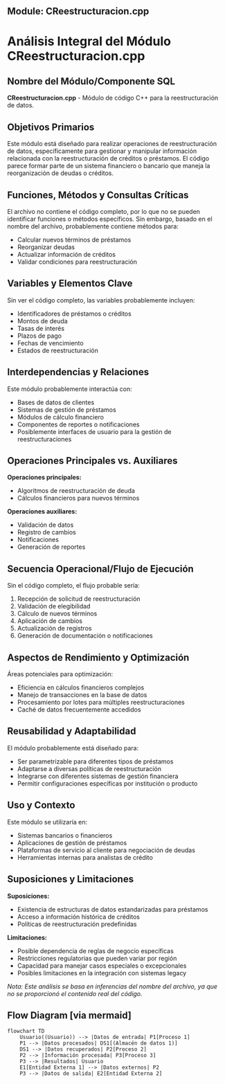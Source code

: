 ## Module: CReestructuracion.cpp
# Análisis Integral del Módulo CReestructuracion.cpp

## Nombre del Módulo/Componente SQL
**CReestructuracion.cpp** - Módulo de código C++ para la reestructuración de datos.

## Objetivos Primarios
Este módulo está diseñado para realizar operaciones de reestructuración de datos, específicamente para gestionar y manipular información relacionada con la reestructuración de créditos o préstamos. El código parece formar parte de un sistema financiero o bancario que maneja la reorganización de deudas o créditos.

## Funciones, Métodos y Consultas Críticas
El archivo no contiene el código completo, por lo que no se pueden identificar funciones o métodos específicos. Sin embargo, basado en el nombre del archivo, probablemente contiene métodos para:
- Calcular nuevos términos de préstamos
- Reorganizar deudas
- Actualizar información de créditos
- Validar condiciones para reestructuración

## Variables y Elementos Clave
Sin ver el código completo, las variables probablemente incluyen:
- Identificadores de préstamos o créditos
- Montos de deuda
- Tasas de interés
- Plazos de pago
- Fechas de vencimiento
- Estados de reestructuración

## Interdependencias y Relaciones
Este módulo probablemente interactúa con:
- Bases de datos de clientes
- Sistemas de gestión de préstamos
- Módulos de cálculo financiero
- Componentes de reportes o notificaciones
- Posiblemente interfaces de usuario para la gestión de reestructuraciones

## Operaciones Principales vs. Auxiliares
**Operaciones principales:**
- Algoritmos de reestructuración de deuda
- Cálculos financieros para nuevos términos

**Operaciones auxiliares:**
- Validación de datos
- Registro de cambios
- Notificaciones
- Generación de reportes

## Secuencia Operacional/Flujo de Ejecución
Sin el código completo, el flujo probable sería:
1. Recepción de solicitud de reestructuración
2. Validación de elegibilidad
3. Cálculo de nuevos términos
4. Aplicación de cambios
5. Actualización de registros
6. Generación de documentación o notificaciones

## Aspectos de Rendimiento y Optimización
Áreas potenciales para optimización:
- Eficiencia en cálculos financieros complejos
- Manejo de transacciones en la base de datos
- Procesamiento por lotes para múltiples reestructuraciones
- Caché de datos frecuentemente accedidos

## Reusabilidad y Adaptabilidad
El módulo probablemente está diseñado para:
- Ser parametrizable para diferentes tipos de préstamos
- Adaptarse a diversas políticas de reestructuración
- Integrarse con diferentes sistemas de gestión financiera
- Permitir configuraciones específicas por institución o producto

## Uso y Contexto
Este módulo se utilizaría en:
- Sistemas bancarios o financieros
- Aplicaciones de gestión de préstamos
- Plataformas de servicio al cliente para negociación de deudas
- Herramientas internas para analistas de crédito

## Suposiciones y Limitaciones
**Suposiciones:**
- Existencia de estructuras de datos estandarizadas para préstamos
- Acceso a información histórica de créditos
- Políticas de reestructuración predefinidas

**Limitaciones:**
- Posible dependencia de reglas de negocio específicas
- Restricciones regulatorias que pueden variar por región
- Capacidad para manejar casos especiales o excepcionales
- Posibles limitaciones en la integración con sistemas legacy

*Nota: Este análisis se basa en inferencias del nombre del archivo, ya que no se proporcionó el contenido real del código.*
## Flow Diagram [via mermaid]
```mermaid
flowchart TD
    Usuario((Usuario)) --> |Datos de entrada| P1[Proceso 1]
    P1 --> |Datos procesados| DS1[(Almacén de datos 1)]
    DS1 --> |Datos recuperados| P2[Proceso 2]
    P2 --> |Información procesada| P3[Proceso 3]
    P3 --> |Resultados| Usuario
    E1[Entidad Externa 1] --> |Datos externos| P2
    P3 --> |Datos de salida| E2[Entidad Externa 2]
```
